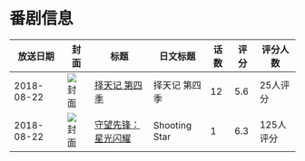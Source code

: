 # 番剧信息

|放送日期|封面|标题|日文标题|话数|评分|评分人数|
|---|---|---|---|---|---|---|
|2018-08-22|![封面](https://lain.bgm.tv/pic/cover/c/e9/e6/250189_Zfg4H.jpg)|[择天记 第四季](https://bangumi.tv/subject/250189)|择天记 第四季|12|5.6|25人评分|
|2018-08-22|![封面](https://lain.bgm.tv/pic/cover/c/8f/96/258042_o9sxs.jpg)|[守望先锋：星光闪耀](https://bangumi.tv/subject/258042)|Shooting Star|1|6.3|125人评分|
